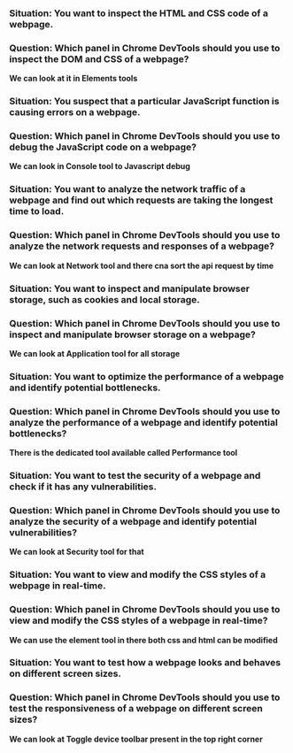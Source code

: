 ### Situation: You want to inspect the HTML and CSS code of a webpage.

### Question: Which panel in Chrome DevTools should you use to inspect the DOM and CSS of a webpage?

**We can look at it in Elements tools**

### Situation: You suspect that a particular JavaScript function is causing errors on a webpage.

### Question: Which panel in Chrome DevTools should you use to debug the JavaScript code on a webpage?

**We can look in Console tool to Javascript debug**

### Situation: You want to analyze the network traffic of a webpage and find out which requests are taking the longest time to load.

### Question: Which panel in Chrome DevTools should you use to analyze the network requests and responses of a webpage?

**We can look at Network tool and there cna sort the api request by time**

### Situation: You want to inspect and manipulate browser storage, such as cookies and local storage.

### Question: Which panel in Chrome DevTools should you use to inspect and manipulate browser storage on a webpage?

**We can look at Application tool for all storage**

### Situation: You want to optimize the performance of a webpage and identify potential bottlenecks.

### Question: Which panel in Chrome DevTools should you use to analyze the performance of a webpage and identify potential bottlenecks?

**There is the dedicated tool available called Performance tool**

### Situation: You want to test the security of a webpage and check if it has any vulnerabilities.

### Question: Which panel in Chrome DevTools should you use to analyze the security of a webpage and identify potential vulnerabilities?

**We can look at Security tool for that**

### Situation: You want to view and modify the CSS styles of a webpage in real-time.

### Question: Which panel in Chrome DevTools should you use to view and modify the CSS styles of a webpage in real-time?

**We can use the element tool in there both css and html can be modified**

### Situation: You want to test how a webpage looks and behaves on different screen sizes.

### Question: Which panel in Chrome DevTools should you use to test the responsiveness of a webpage on different screen sizes?

**We can look at Toggle device toolbar present in the top right corner**
